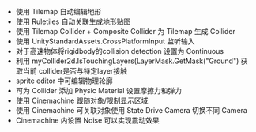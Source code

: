* 使用 Tilemap 自动编辑地形
* 使用 Ruletiles 自动关联生成地形贴图
* 使用 Tilemap Collider + Composite Collider 为 Tilemap 生成 Collider    
* 使用 UnityStandardAssets.CrossPlatformInput 监听输入
* 对于高速物体将rigidbody的collision detection 设置为 Continuous
* 利用 myCollider2d.IsTouchingLayers(LayerMask.GetMask("Ground") 获取当前 collider是否与特定layer接触
* sprite editor 中可编辑物理轮廓
* 可为 Collider 添加 Physic Material 设置摩擦力和弹力
* 使用 Cinemachine 跟随对象/限制显示区域
* 使用 Cinemachine 可关联对象使用 State Drive Camera 切换不同 Camera
* Cinemachine 内设置 Noise 可以实现震动效果
